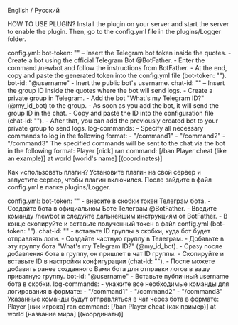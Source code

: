 English / Русский

HOW TO USE PLUGIN?
Install the plugin on your server and start the server to enable the plugin.
Then, go to the config.yml file in the plugins/Logger folder.

config.yml:
    bot-token: "" – Insert the Telegram bot token inside the quotes.
        - Create a bot using the official Telegram Bot @BotFather.
        - Enter the command /newbot and follow the instructions from BotFather.
        - At the end, copy and paste the generated token into the config.yml file (bot-token: "").
    bot-id: "@username" - Inert the public bot's username.
    chat-id: "" – Insert the group ID inside the quotes where the bot will send logs.
        - Create a private group in Telegram.
        - Add the bot "What's my Telegram ID?" (@my_id_bot) to the group.
        - As soon as you add the bot, it will send the group ID in the chat.
        - Copy and paste the ID into the configuration file (chat-id: "").
        - After that, you can add the previously created bot to your private group to send logs.
    log-commands: – Specify all necessary commands to log in the following format:
        - "/command1"
        - "/command2"
        - "/command3"
The specified commands will be sent to the chat via the bot in the following format:
Player [nick] ran command: [/ban Player cheat (like an example)] at world [world's name] [(coordinates)]

Как использовать плагин?
Установите плагин на свой сервер и запустите сервер, чтобы плагин включился.
После зайдите в файл config.yml в папке plugins/Logger.

config.yml:
    bot-token: "" - внесите в скобки токен Телеграм бота.
        - Создайте бота в официальном Боте Телеграм @BotFather.
        - Введите команду /newbot и следуйте дальнейшим инструкциям от BotFather.
        - В конце скопируйте и вставьте полученный токен в файл config.yml (bot-token: "").
    chat-id: "" - вставьте ID группы в скобки, куда бот будет отправлять логи.
        - Создайте частную группу в Телеграм.
        - Добавьте в эту группу бота "What's my Telegram ID?" (@my_id_bot).
        - Сразу после добавления бота в группу, он пришлет в чат ID группы.
        - Скопируйте и вставьте ID в настройки конфигурации (chat-id: "").
        - После можете добавить ранее созданного Вами бота для отправки логов в вашу приватную группу.
    bot-id: "@username" - Вставьте публичный username бота в скобки.
    log-commands: - укажите все необходимые команды для логирования в формате:
        - "/command1"
        - "/command2"
        - "/command3"
Указанные команды будут отправляться в чат через бота в формате:
Player [ник игрока] ran command: [/ban Player cheat (как пример)] at world [название мира] [(координаты)]
